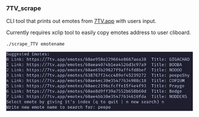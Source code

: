 ### 7TV_scrape

CLI tool that prints out emotes from [7TV.app](https://7tv.app/) with users input.

Currently requires xclip tool to easily copy emotes address to user cliboard.

```
./scrape_7TV emotename
```

![Example picture of usage in CLI](assets/example_usage.png)
